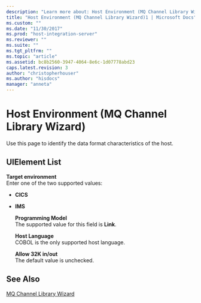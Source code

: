 ```yaml
---
description: "Learn more about: Host Environment (MQ Channel Library Wizard)"
title: "Host Environment (MQ Channel Library Wizard)1 | Microsoft Docs"
ms.custom: ""
ms.date: "11/30/2017"
ms.prod: "host-integration-server"
ms.reviewer: ""
ms.suite: ""
ms.tgt_pltfrm: ""
ms.topic: "article"
ms.assetid: bc8b2560-3947-4064-8e6c-1d07778abd23
caps.latest.revision: 3
author: "christopherhouser"
ms.author: "hisdocs"
manager: "anneta"
---
```

# Host Environment (MQ Channel Library Wizard)
Use this page to identify the data format characteristics of the host.  
  
## UIElement List  
 **Target environment**  
 Enter one of the two supported values:  
  
- **CICS**  
  
- **IMS**  
  
  **Programming Model**  
  The supported value for this field is **Link**.  
  
  **Host Language**  
  COBOL is the only supported host language.  
  
  **Allow 32K in/out**  
  The default value is unchecked.  
  
## See Also  
 [MQ Channel Library Wizard](../core/mq-channel-library-wizard1.md)
